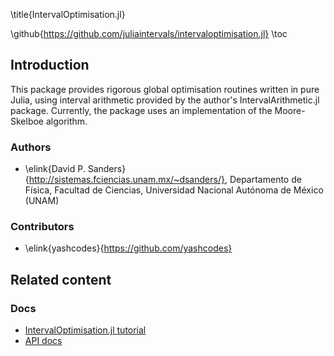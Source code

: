 \title{IntervalOptimisation.jl}

\github{https://github.com/juliaintervals/intervaloptimisation.jl}
\toc

## Introduction

This package provides rigorous global optimisation routines written in pure Julia, using interval arithmetic provided by the author's IntervalArithmetic.jl package.
Currently, the package uses an implementation of the Moore-Skelboe algorithm.

### Authors

- \elink{David P. Sanders}{http://sistemas.fciencias.unam.mx/~dsanders/}, Departamento de Física, Facultad de Ciencias, Universidad Nacional Autónoma de México (UNAM)

### Contributors

- \elink{yashcodes}{https://github.com/yashcodes}

## Related content

### Docs

- [IntervalOptimisation.jl tutorial](/pages/tutorials/tutorialOptimisation)
- [API docs](/pages/apiDocs/apiIntervalOptimisation)
